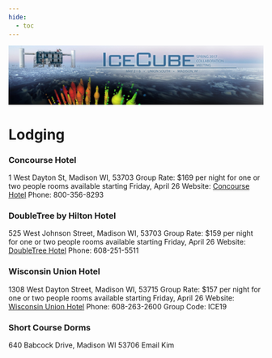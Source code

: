 ```yaml
---
hide:
  - toc
---
```


![2017 Spring Collaboration Meeting](CollabSpring2017_banner_2-20-17.jpg)


# Lodging

 
### Concourse Hotel
1 West Dayton St, Madison WI, 53703
Group Rate: $169 per night for one or two people rooms available starting Friday, April 26
Website: [Concourse Hotel](https://www.concoursehotel.com/)
Phone: 800-356-8293
 
### DoubleTree by Hilton Hotel
525 West Johnson Street, Madison WI, 53703
Group Rate: $159 per night for one or two people rooms available starting Friday, April 26
Website: [DoubleTree Hotel](http://doubletree3.hilton.com/en/hotels/wisconsin/doubletree-by-hilton-hotel-madison-MSNDTDT/index.html)
Phone: 608-251-5511
 
### Wisconsin Union Hotel
1308 West Dayton Street, Madison WI, 53715
Group Rate: $157 per night for one or two people rooms available starting Friday, April 26
Website: [Wisconsin Union Hotel](https://union.wisc.edu/visit/stay-at-the-union)
Phone: 608-263-2600
Group Code: ICE19       
 
### Short Course Dorms
640 Babcock Drive, Madison WI 53706
Email Kim

